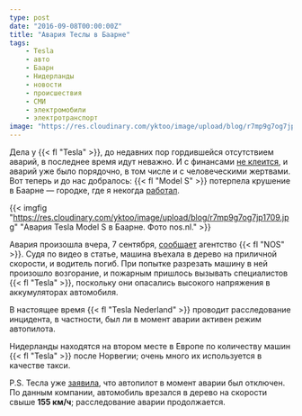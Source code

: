 ```yaml
---
type: post
date: "2016-09-08T00:00:00Z"
title: "Авария Теслы в Баарне"
tags:
    - Tesla
    - авто
    - Баарн
    - Нидерланды
    - новости
    - происшествия
    - СМИ
    - электромобили
    - электротранспорт
image: "https://res.cloudinary.com/yktoo/image/upload/blog/r7mp9g7og7jp1709.jpg"
---
```


Дела у {{< fl "Tesla" >}}, до недавних пор гордившейся отсутствием аварий, в последнее время идут неважно. И с финансами [не клеится](http://arstechnica.com/cars/2016/08/tesla-losses-grow-but-musk-says-production-goals-will-be-met-by-year-end/), и аварий уже было порядочно, в том числе и с человеческими жертвами. Вот теперь и до нас добралось: {{< fl "Model S" >}} потерпела крушение в Баарне — городке, где я некогда [работал](0006).

{{< imgfig "https://res.cloudinary.com/yktoo/image/upload/blog/r7mp9g7og7jp1709.jpg" "Авария Tesla Model S в Баарне. Фото nos.nl." >}}

<!--more-->

Авария произошла вчера, 7 сентября, [сообщает](http://nos.nl/video/2130537-tesla-nederland-onderzoekt-dodelijk-ongeluk-in-baarn.html) агентство {{< fl "NOS" >}}. Судя по видео в статье, машина въехала в дерево на приличной скорости, и водитель погиб. При попытке разрезать машину в ней произошло возгорание, и пожарным пришлось вызывать специалистов {{< fl "Tesla" >}}, поскольку они опасались высокого напряжения в аккумуляторах автомобиля.

В настоящее время {{< fl "Tesla Nederland" >}} проводит расследование инцидента, в частности, был ли в момент аварии активен режим автопилота.

Нидерланды находятся на втором месте в Европе по количеству машин {{< fl "Tesla" >}} после Норвегии; очень много их используется в качестве такси.

P.S. Тесла уже [заявила](http://finance.yahoo.com/news/tesla-says-netherlands-crash-vehicle-144837638.html), что автопилот в момент аварии был отключен. По данным компании, автомобиль врезался в дерево на скорости свыше **155 км/ч**; расследование аварии продолжается.
